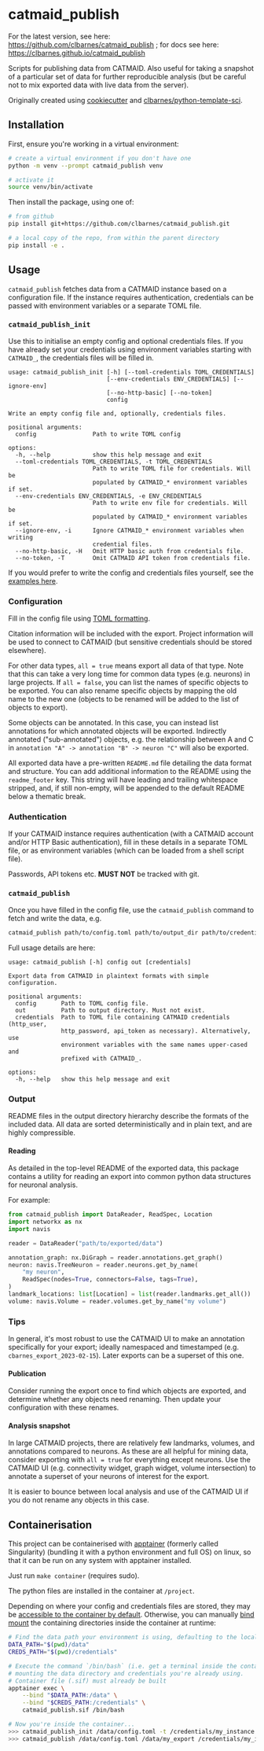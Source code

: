 # catmaid_publish

For the latest version, see here: https://github.com/clbarnes/catmaid_publish ;
for docs see here: https://clbarnes.github.io/catmaid_publish

Scripts for publishing data from CATMAID.
Also useful for taking a snapshot of a particular set of data for further reproducible analysis (but be careful not to mix exported data with live data from the server).

Originally created using
[cookiecutter](https://github.com/cookiecutter/cookiecutter) and
[clbarnes/python-template-sci](https://github.com/clbarnes/python-template-sci).

## Installation

First, ensure you're working in a virtual environment:

```sh
# create a virtual environment if you don't have one
python -m venv --prompt catmaid_publish venv

# activate it
source venv/bin/activate
```

Then install the package, using one of:

```sh
# from github
pip install git+https://github.com/clbarnes/catmaid_publish.git

# a local copy of the repo, from within the parent directory
pip install -e .
```

## Usage

`catmaid_publish` fetches data from a CATMAID instance based on a configuration file.
If the instance requires authentication, credentials can be passed with environment variables or a separate TOML file.

### `catmaid_publish_init`

Use this to initialise an empty config and optional credentials files.
If you have already set your credentials using environment variables starting with `CATMAID_`, the credentials files will be filled in.

```_catmaid_publish_init
usage: catmaid_publish_init [-h] [--toml-credentials TOML_CREDENTIALS]
                            [--env-credentials ENV_CREDENTIALS] [--ignore-env]
                            [--no-http-basic] [--no-token]
                            config

Write an empty config file and, optionally, credentials files.

positional arguments:
  config                Path to write TOML config

options:
  -h, --help            show this help message and exit
  --toml-credentials TOML_CREDENTIALS, -t TOML_CREDENTIALS
                        Path to write TOML file for credentials. Will be
                        populated by CATMAID_* environment variables if set.
  --env-credentials ENV_CREDENTIALS, -e ENV_CREDENTIALS
                        Path to write env file for credentials. Will be
                        populated by CATMAID_* environment variables if set.
  --ignore-env, -i      Ignore CATMAID_* environment variables when writing
                        credential files.
  --no-http-basic, -H   Omit HTTP basic auth from credentials file.
  --no-token, -T        Omit CATMAID API token from credentials file.
```

If you would prefer to write the config and credentials files yourself, see the [examples here](./src/catmaid_publish/).

### Configuration

Fill in the config file using [TOML formatting](https://toml.io/en/).

Citation information will be included with the export.
Project information will be used to connect to CATMAID (but sensitive credentials should be stored elsewhere).

For other data types, `all = true` means export all data of that type.
Note that this can take a very long time for common data types (e.g. neurons) in large projects.
If `all = false`, you can list the names of specific objects to be exported.
You can also rename specific objects by mapping the old name to the new one (objects to be renamed will be added to the list of objects to export).

Some objects can be annotated.
In this case, you can instead list annotations for which annotated objects will be exported.
Indirectly annotated ("sub-annotated") objects, e.g. the relationship between A and C in `annotation "A" -> annotation "B" -> neuron "C"` will also be exported.

All exported data have a pre-written `README.md` file detailing the data format and structure.
You can add additional information to the README using the `readme_footer` key.
This string will have leading and trailing whitespace stripped, and, if still non-empty, will be appended to the default README below a thematic break.

### Authentication

If your CATMAID instance requires authentication (with a CATMAID account and/or HTTP Basic authentication), fill in these details in a separate TOML file, or as environment variables (which can be loaded from a shell script file).

Passwords, API tokens etc. **MUST NOT** be tracked with git.

### `catmaid_publish`

Once you have filled in the config file, use the `catmaid_publish` command to fetch and write the data, e.g.

```sh
catmaid_publish path/to/config.toml path/to/output_dir path/to/credentials.toml
```

Full usage details are here:

```_catmaid_publish
usage: catmaid_publish [-h] config out [credentials]

Export data from CATMAID in plaintext formats with simple configuration.

positional arguments:
  config       Path to TOML config file.
  out          Path to output directory. Must not exist.
  credentials  Path to TOML file containing CATMAID credentials (http_user,
               http_password, api_token as necessary). Alternatively, use
               environment variables with the same names upper-cased and
               prefixed with CATMAID_.

options:
  -h, --help   show this help message and exit
```

### Output

README files in the output directory hierarchy describe the formats of the included data.
All data are sorted deterministically and in plain text, and are highly compressible.

#### Reading

As detailed in the top-level README of the exported data, this package contains a utility for reading an export into common python data structures for neuronal analysis.

For example:

```python
from catmaid_publish import DataReader, ReadSpec, Location
import networkx as nx
import navis

reader = DataReader("path/to/exported/data")

annotation_graph: nx.DiGraph = reader.annotations.get_graph()
neuron: navis.TreeNeuron = reader.neurons.get_by_name(
    "my neuron",
    ReadSpec(nodes=True, connectors=False, tags=True),
)
landmark_locations: list[Location] = list(reader.landmarks.get_all())
volume: navis.Volume = reader.volumes.get_by_name("my volume")
```

### Tips

In general, it's most robust to use the CATMAID UI to make an annotation specifically for your export; ideally namespaced and timestamped (e.g. `cbarnes_export_2023-02-15`).
Later exports can be a superset of this one.

#### Publication

Consider running the export once to find which objects are exported,
and determine whether any objects need renaming.
Then update your configuration with these renames.

#### Analysis snapshot

In large CATMAID projects, there are relatively few landmarks, volumes, and annotations compared to neurons.
As these are all helpful for mining data, consider exporting with `all = true` for everything except neurons.
Use the CATMAID UI (e.g. connectivity widget, graph widget, volume intersection) to annotate a superset of your neurons of interest for the export.

It is easier to bounce between local analysis and use of the CATMAID UI if you do not rename any objects in this case.

## Containerisation

This project can be containerised with [apptainer](https://apptainer.org/docs/user/main/quick_start.html) (formerly called Singularity)
(bundling it with a python environment and full OS) on linux,
so that it can be run on any system with apptainer installed.

Just run `make container` (requires sudo).

The python files are installed in the container at `/project`.

Depending on where your config and credentials files are stored, they may be [accessible to the container by default](https://apptainer.org/docs/user/main/bind_paths_and_mounts.html#system-defined-bind-paths).
Otherwise, you can manually [bind mount](https://apptainer.org/docs/user/main/bind_paths_and_mounts.html) the containing directories inside the container at runtime:

```sh
# Find the data path your environment is using, defaulting to the local ./data
DATA_PATH="$(pwd)/data"
CREDS_PATH="$(pwd)/credentials"

# Execute the command `/bin/bash` (i.e. get a terminal inside the container),
# mounting the data directory and credentials you're already using.
# Container file (.sif) must already be built
apptainer exec \
    --bind "$DATA_PATH:/data" \
    --bind "$CREDS_PATH:/credentials" \
    catmaid_publish.sif /bin/bash

# Now you're inside the container...
>>> catmaid_publish_init /data/config.toml -t /credentials/my_instance.toml
>>> catmaid_publish /data/config.toml /data/my_export /credentials/my_instance.toml
```
